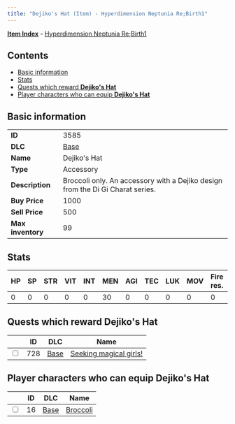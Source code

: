 ```yaml
---
title: "Dejiko's Hat (Item) - Hyperdimension Neptunia Re;Birth1"
---
```


[**Item Index**](/neptunia/rb1/item/index.html) - [Hyperdimension Neptunia Re;Birth1](/neptunia/rb1)

## Contents

- [Basic information](#basic-information)
- [Stats](#stats)
- [Quests which reward **Dejiko's Hat**](#quests-which-reward-dejikos-hat)
- [Player characters who can equip **Dejiko's Hat**](#player-characters-who-can-equip-dejikos-hat)

## Basic information

|   |   |
| -- | -- |
| **ID** | 3585 |
| **DLC** | [Base](/neptunia/rb1/dlc/1-base.html) |
| **Name** | Dejiko's Hat |
| **Type** | Accessory |
| **Description** | Broccoli only. An accessory with a Dejiko design from the Di Gi Charat series. |
| **Buy Price** | 1000 |
| **Sell Price** | 500 |
| **Max inventory** | 99 |


## Stats

| HP | SP | STR | VIT | INT | MEN | AGI | TEC | LUK | MOV | Fire res. | Ice res. | Wind res. | Lightning res. |
| -- | -- | --- | --- | --- | --- | --- | --- | --- | --- | --------- | -------- | --------- | -------------- |
| 0 | 0 | 0 | 0 | 0 | 30 | 0 | 0 | 0 | 0 | 0 | 0 | 0 | 0 |


## Quests which reward **Dejiko's Hat**

|    | ID | DLC | Name |
| -- | -- | --- | ---- |
| <input type="checkbox" id="rb1-quest-1-728" class="trackbox" /> | 728 | [Base](/neptunia/rb1/dlc/1-base.html) | [Seeking magical girls!](/neptunia/rb1/quest/1-728-seeking-magical-girls.html) |


## Player characters who can equip **Dejiko's Hat**

|    | ID | DLC | Name |
| -- | -- | --- | ---- |
| <input type="checkbox" id="rb1-player-1-16" class="trackbox" /> | 16 | [Base](/neptunia/rb1/dlc/1-base.html) | [Broccoli](/neptunia/rb1/player/1-16-broccoli.html) |
